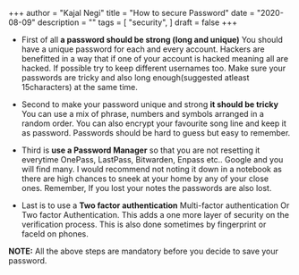 +++
author = "Kajal Negi"
title = "How to secure Password"
date = "2020-08-09"
description = ""
tags = [
    "security",
]
draft = false
+++


- First of all **a password should be strong (long and unique)**
    You should have a unique password for each and every account. Hackers are benefitted in a way that if one of your account is hacked meaning all are hacked. If possible try to keep different usernames too. Make sure your passwords are tricky and also long enough(suggested atleast 15characters) at the same time.

- Second to make your password unique and strong **it should be tricky**
    You can use a mix of phrase, numbers and symbols arranged in a random order. You can also encrypt your favourite song line and keep it as password. Passwords should be hard to guess but easy to remember.

- Third is **use a Password Manager** so that you are not resetting it everytime
    OnePass, LastPass, Bitwarden, Enpass etc.. Google and you will find many. I would recommend not noting it down in a notebook as there are high chances to sneek at your home by any of your close ones. Remember, If you lost your notes the passwords are also lost.
    
- Last is to use a **Two factor authentication**
    Multi-factor authentication Or Two factor Authentication. This adds a one more layer of security on the verification process. This is also done sometimes by fingerprint or faceId on phones.
     
**NOTE:** All the above steps are mandatory before you decide to save your password.
